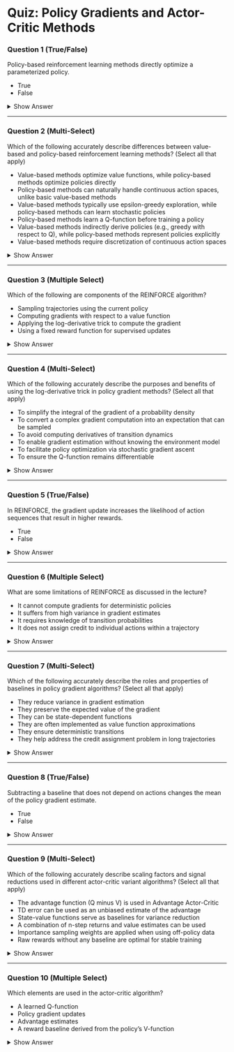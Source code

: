 # Quiz: Policy Gradients and Actor-Critic Methods



### Question 1 (True/False)  
Policy-based reinforcement learning methods directly optimize a parameterized policy.

- True  
- False

<details>
<summary>Show Answer</summary>

**Correct Answer:** True  
**Explanation:**  
Policy-based methods directly parameterize and optimize a policy.  
> "Policy based methods on the other hand directly parameterize a policy and optimize it to maximize returns."
</details>

---



### Question 2 (Multi-Select)  
Which of the following accurately describe differences between value-based and policy-based reinforcement learning methods? (Select all that apply)

- Value-based methods optimize value functions, while policy-based methods optimize policies directly
- Policy-based methods can naturally handle continuous action spaces, unlike basic value-based methods
- Value-based methods typically use epsilon-greedy exploration, while policy-based methods can learn stochastic policies
- Policy-based methods learn a Q-function before training a policy
- Value-based methods indirectly derive policies (e.g., greedy with respect to Q), while policy-based methods represent policies explicitly
- Value-based methods require discretization of continuous action spaces

<details>
<summary>Show Answer</summary>

**Correct Answers:** ✅ Optimize different targets (values vs policies), ✅ Different handling of continuous actions, ✅ Different exploration approaches, ✅ Indirect vs explicit policy representation, ✅ Different discretization requirements  
**Explanation:**  
Value-based and policy-based methods differ in several fundamental ways.  
> "Among the types of methods using RL value based methods learn q functions... Policy based methods... directly parameterize a policy..."
> "Policy-based methods have some advantages... they can naturally handle continuous action spaces."
> "Value-based methods derive policies indirectly, typically by being greedy with respect to the learned value function."
</details>

---



### Question 3 (Multiple Select)  
Which of the following are components of the REINFORCE algorithm?

- Sampling trajectories using the current policy  
- Computing gradients with respect to a value function  
- Applying the log-derivative trick to compute the gradient  
- Using a fixed reward function for supervised updates

<details>
<summary>Show Answer</summary>

**Correct Answers:** Sampling trajectories using the current policy, Applying the log-derivative trick to compute the gradient  
**Explanation:**  
REINFORCE involves sampling data and using the log-derivative trick to compute gradients.  
> "We simply need to collect a small batch of trajectories using the current pi theta..."  
> "...in order to apply a relation known as the log derivative trick..."
</details>

---



### Question 4 (Multi-Select)  
Which of the following accurately describe the purposes and benefits of using the log-derivative trick in policy gradient methods? (Select all that apply)

- To simplify the integral of the gradient of a probability density
- To convert a complex gradient computation into an expectation that can be sampled
- To avoid computing derivatives of transition dynamics
- To enable gradient estimation without knowing the environment model
- To facilitate policy optimization via stochastic gradient ascent
- To ensure the Q-function remains differentiable

<details>
<summary>Show Answer</summary>

**Correct Answers:** ✅ Simplify integral of gradient, ✅ Convert to expectation for sampling, ✅ Avoid derivatives of dynamics, ✅ Enable model-free gradient estimation, ✅ Facilitate stochastic gradient ascent  
**Explanation:**  
The log-derivative trick has several important benefits in policy gradient algorithms.  
> "...we can write the expectation as an integral... and apply a relation known as the log derivative trick..."
> "This allows us to express the gradient in terms of an expectation, which we can then estimate by sampling."
> "The policy gradient theorem provides a way to compute policy gradients without knowing the dynamics of the environment."
</details>

---



### Question 5 (True/False)  
In REINFORCE, the gradient update increases the likelihood of action sequences that result in higher rewards.

- True  
- False

<details>
<summary>Show Answer</summary>

**Correct Answer:** True  
**Explanation:**  
Gradient updates push the probability of successful actions higher.  
> "...the gradient update will push the probability of the chosen actions to be either higher or lower depending on the sign and magnitude of the total reward..."
</details>

---



### Question 6 (Multiple Select)  
What are some limitations of REINFORCE as discussed in the lecture?

- It cannot compute gradients for deterministic policies  
- It suffers from high variance in gradient estimates  
- It requires knowledge of transition probabilities  
- It does not assign credit to individual actions within a trajectory

<details>
<summary>Show Answer</summary>

**Correct Answers:** It suffers from high variance in gradient estimates, It does not assign credit to individual actions within a trajectory  
**Explanation:**  
REINFORCE suffers from variance and lacks fine-grained credit assignment.  
> "...we are left with a coarse level feedback for the entire sequence..."  
> "...New variants of this algorithm have been proposed that aim to reduce the variance..."
</details>

---



### Question 7 (Multi-Select)  
Which of the following accurately describe the roles and properties of baselines in policy gradient algorithms? (Select all that apply)

- They reduce variance in gradient estimation
- They preserve the expected value of the gradient
- They can be state-dependent functions
- They are often implemented as value function approximations
- They ensure deterministic transitions
- They help address the credit assignment problem in long trajectories

<details>
<summary>Show Answer</summary>

**Correct Answers:** ✅ Reduce variance, ✅ Preserve expected gradient, ✅ Can be state-dependent, ✅ Often implemented as value functions, ✅ Help with credit assignment  
**Explanation:**  
Baselines serve several important purposes in policy gradient methods.  
> "...subtracting some baseline... will preserve the mean... while possibly reducing the variance..."
> "We can use a state-dependent baseline such as a value function approximation."
> "A good baseline helps distinguish which actions were actually better than average, addressing the credit assignment problem."
</details>

---



### Question 8 (True/False)  
Subtracting a baseline that does not depend on actions changes the mean of the policy gradient estimate.

- True  
- False

<details>
<summary>Show Answer</summary>

**Correct Answer:** False  
**Explanation:**  
Subtracting a baseline that does not depend on action preserves the mean.  
> "...subtracting some baseline... will preserve the mean of the gradient expectation..."
</details>

---



### Question 9 (Multi-Select)  
Which of the following accurately describe scaling factors and signal reductions used in different actor-critic variant algorithms? (Select all that apply)

- The advantage function (Q minus V) is used in Advantage Actor-Critic
- TD error can be used as an unbiased estimate of the advantage
- State-value functions serve as baselines for variance reduction
- A combination of n-step returns and value estimates can be used
- Importance sampling weights are applied when using off-policy data
- Raw rewards without any baseline are optimal for stable training

<details>
<summary>Show Answer</summary>

**Correct Answers:** ✅ Advantage function (Q minus V), ✅ TD error as advantage estimate, ✅ State-value functions as baselines, ✅ Combination of n-step returns and values, ✅ Importance sampling for off-policy  
**Explanation:**  
Actor-critic methods use various signals and scaling factors to improve performance.  
> "...advantage actor-critic that substitutes the reward with the advantage... defined as the Q function minus the V function."
> "TD error can be used as an unbiased sample of the advantage function."
> "State-value functions provide effective baselines that reduce variance while preserving the expected gradient."
</details>

---



### Question 10 (Multiple Select)  
Which elements are used in the actor-critic algorithm?

- A learned Q-function  
- Policy gradient updates  
- Advantage estimates  
- A reward baseline derived from the policy’s V-function

<details>
<summary>Show Answer</summary>

**Correct Answers:** A learned Q-function, Policy gradient updates, Advantage estimates, A reward baseline derived from the policy’s V-function  
**Explanation:**  
Actor-Critic methods include all of these elements as discussed.  
> "...actor-critic algorithm that replaces rewards with the Q function..."  
> "...advantage actor-critic... defined as the Q function minus the V function."
</details>

